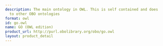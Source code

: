 ```yaml
---
description: The main ontology in OWL. This is self contained and does not have connections
  to other OBO ontologies
format: owl
id: go.owl
name: GO (OWL edition)
product_url: http://purl.obolibrary.org/obo/go.owl
layout: product_detail
---
```

